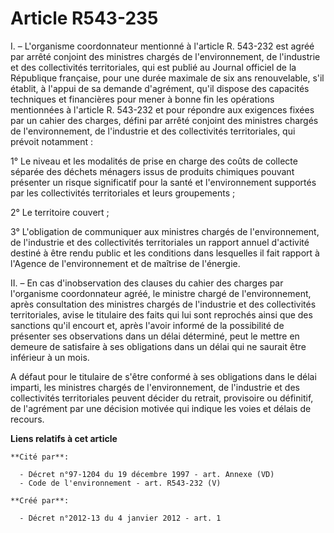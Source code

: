 # Article R543-235

I. – L'organisme coordonnateur mentionné à l'article R. 543-232 est agréé par arrêté conjoint des ministres chargés de
l'environnement, de l'industrie et des collectivités territoriales, qui est publié au Journal officiel de la République
française, pour une durée maximale de six ans renouvelable, s'il établit, à l'appui de sa demande d'agrément, qu'il dispose
des capacités techniques et financières pour mener à bonne fin les opérations mentionnées à l'article R. 543-232 et pour
répondre aux exigences fixées par un cahier des charges, défini par arrêté conjoint des ministres chargés de l'environnement,
de l'industrie et des collectivités territoriales, qui prévoit notamment :

1° Le niveau et les modalités de prise en charge des coûts de collecte séparée des déchets ménagers issus de produits
chimiques pouvant présenter un risque significatif pour la santé et l'environnement supportés par les collectivités
territoriales et leurs groupements ;

2° Le territoire couvert ;

3° L'obligation de communiquer aux ministres chargés de l'environnement, de l'industrie et des collectivités territoriales un
rapport annuel d'activité destiné à être rendu public et les conditions dans lesquelles il fait rapport à l'Agence de
l'environnement et de maîtrise de l'énergie.

II. – En cas d'inobservation des clauses du cahier des charges par l'organisme coordonnateur agréé, le ministre chargé de
l'environnement, après consultation des ministres chargés de l'industrie et des collectivités territoriales, avise le
titulaire des faits qui lui sont reprochés ainsi que des sanctions qu'il encourt et, après l'avoir informé de la possibilité
de présenter ses observations dans un délai déterminé, peut le mettre en demeure de satisfaire à ses obligations dans un
délai qui ne saurait être inférieur à un mois.

A défaut pour le titulaire de s'être conformé à ses obligations dans le délai imparti, les ministres chargés de
l'environnement, de l'industrie et des collectivités territoriales peuvent décider du retrait, provisoire ou définitif, de
l'agrément par une décision motivée qui indique les voies et délais de recours.

**Liens relatifs à cet article**

	**Cité par**:

	  - Décret n°97-1204 du 19 décembre 1997 - art. Annexe (VD)
	  - Code de l'environnement - art. R543-232 (V)

	**Créé par**:

	  - Décret n°2012-13 du 4 janvier 2012 - art. 1
